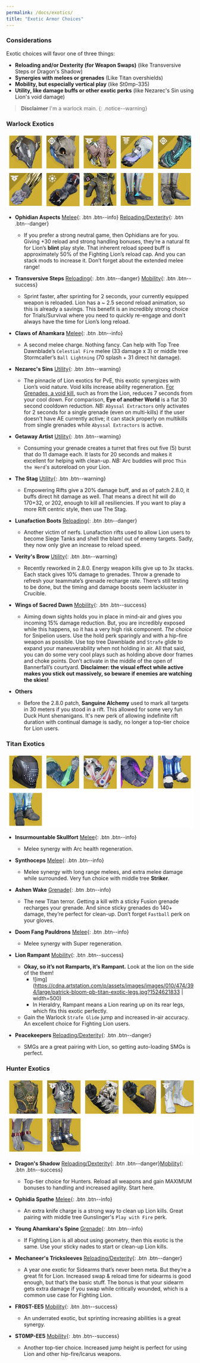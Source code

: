```yaml
---
permalink: /docs/exotics/
title: "Exotic Armor Choices"
---
```


### Considerations

Exotic choices will favor one of three things:
- **Reloading and/or Dexterity (for Weapon Swaps)** (like Transversive Steps or Dragon's Shadow)
- **Synergies with melees or grenades** (Like Titan overshields)
- **Mobility, but especially vertical play** (like St0mp-335)
- **Utility, like damage buffs or other exotic perks** (like Nezarec's Sin using Lion's void damage)

> **Disclaimer** I'm a warlock main.
{: .notice--warning}

### Warlock Exotics

![Warlock Exotics](/assets/images/exotic/warlock.png)

- **Ophidian Aspects**
[Melee](#warlock-exotics){: .btn .btn--info} [Reloading/Dexterity](#warlock-exotics){: .btn .btn--danger}

	- If you prefer a strong neutral game, then Ophidians are for you. Giving +30 reload and strong handling bonuses, they’re a natural fit for Lion’s **blint** play style. That inherent reload speed buff is approximately 50% of the Fighting Lion’s reload cap. And you can stack mods to increase it. Don’t forget about the extended melee range!

- **Transversive Steps**
[Reloading](#warlock-exotics){: .btn .btn--danger} [Mobility](#warlock-exotics){: .btn .btn--success}

	- Sprint faster, after sprinting for 2 seconds, your currently equipped weapon is reloaded. Lion has a ~ 2.5 second reload animation, so this is already a savings. This benefit is an incredibly strong choice for Trials/Survival where you need to quickly re-engage and don’t always have the time for Lion’s long reload.

- **Claws of Ahamkara**
[Melee](#warlock-exotics){: .btn .btn--info}

	- A second melee charge. Nothing fancy. Can help with Top Tree Dawnblade’s `Celestial Fire` melee (33 damage x 3) or middle tree Stormcaller’s `Ball Lightning` (70 splash + 31 direct hit damage).

- **Nezarec's Sins**
[Utility](#warlock-exotics){: .btn .btn--warning}

	- The pinnacle of Lion exotics for PvE, this exotic synergizes with Lion’s void nature. Void kills increase ability regeneration. [For Grenades, a void kill,]( https://www.reddit.com/r/CruciblePlaybook/comments/9hd3re/best_void_energy_weapons_for_nezarec_sins_voidlock/) such as from the Lion, reduces 7 seconds from your cool down. For comparison, **Eye of another World** is a flat 30 second cooldown reduction. _NB:_ `Abyssal Extractors` only activates for 2 seconds for a single grenade (even on multi-kills) if the user doesn't have AE currently active; it can stack properly on multikills from single grenades while `Abyssal Extractors` is active.

- **Getaway Artist**
[Utility](#warlock-exotics){: .btn .btn--warning}

	- Consuming your grenade creates a turret that fires out five (5) burst that do 11 damage each. It lasts for 20 seconds and makes it excellent for helping with clean-up. _NB:_ Arc buddies will proc `Thin the Herd`'s  autoreload on your Lion.

- **The Stag**
[Utility](#warlock-exotics){: .btn .btn--warning}

	- Empowering Rifts give a 20% damage buff, and as of patch 2.8.0, it buffs direct hit damage as well. That means a direct hit will do 170+32, or 202, enough to kill all resiliencies. If you want to play a more Rift centric style, then use The Stag.

- **Lunafaction Boots**
[Reloading](#warlock-exotics){: .btn .btn--danger}

	- Another victim of nerfs. Lunafaction rifts used to allow Lion users to become Siege Tanks and shell the blam! out of enemy targets. Sadly, they now only give an increase to reload speed.

- **Verity's Brow**
[Utility](#warlock-exotics){: .btn .btn--warning}

	- Recently reworked in 2.8.0. Energy weapon kills give up to 3x stacks. Each stack gives 10% damage to grenades. Throw a grenade to refresh your teammate’s grenade recharge rate. There’s still testing to be done, but the timing and damage boosts seem lackluster in Crucible.

- **Wings of Sacred Dawn**
[Mobility](#warlock-exotics){: .btn .btn--success}

	- Aiming down sights holds you in place in mind-air and gives you incoming 15% damage reduction. But, you are incredibly exposed while this happens, so it has a very high risk component. _The choice_ for Snipelion users. Use the hold perk sparingly and with a hip-fire weapon as possible. Use top tree Dawnblade and `Strafe` glide to expand your maneuverability when not holding in air. All that said, you can do some very cool plays such as holding above door frames and choke points. Don’t activate in the middle of the open of Bannerfall’s courtyard.
	**Disclaimer: the visual effect while active makes you stick out massively, so beware if enemies are watching the skies!**

- **Others**

	- Before the 2.8.0 patch, **Sanguine Alchemy** used to mark all targets in 30 meters if you stood in a rift. This allowed for some very fun Duck Hunt shenanigans. It's new perk of allowing indefinite rift duration with continual damage is sadly, no longer a top-tier choice for Lion users.

### Titan Exotics

![Titan Exotics](/assets/images/exotic/titan.png)

- **Insurmountable Skullfort**
[Melee](#titan-exotics){: .btn .btn--info}

	- Melee synergy with Arc health regeneration.

- **Synthoceps**
[Melee](#titan-exotics){: .btn .btn--info}

	- Melee synergy with long range melees, and extra melee damage while surrounded. Very fun choice with middle tree **Striker**.

- **Ashen Wake**
[Grenade](#titan-exotics){: .btn .btn--info}

	- The new Titan terror. Getting a kill with a sticky Fusion grenade recharges your grenade. And since sticky grenades do 140+ damage, they’re perfect for clean-up.  Don’t forget `Fastball` perk on your gloves.

- **Doom Fang Pauldrons**
[Melee](#titan-exotics){: .btn .btn--info}

	- Melee synergy with Super regeneration.

- **Lion Rampant**
[Mobility](#titan-exotics){: .btn .btn--success}

	- **Okay, so it’s not Ramparts, it’s Rampant.** Look at the lion on the side of the them!
		- ![img](https://cdna.artstation.com/p/assets/images/images/010/474/394/large/patrick-bloom-pb-titan-exotic-legs.jpg?1524621833 | width=500)
		- In Heraldry, Rampant means a Lion rearing up on its rear legs, which fits this exotic perfectly.
	- Gain the Warlock `Strafe Glide` jump and increased in-air accuracy. An excellent choice for Fighting Lion users.

- **Peacekeepers**
[Reloading/Dexterity](#titan-exotics){: .btn .btn--danger}

	- SMGs are a great pairing with Lion, so getting auto-loading SMGs is perfect.

### Hunter Exotics

![Hunter Exotics](/assets/images/exotic/hunter.png)

- **Dragon's Shadow**
[Reloading/Dexterity](#hunter-exotics){: .btn .btn--danger}[Mobility](#hunter-exotics){: .btn .btn--success}

	- Top-tier choice for Hunters. Reload all weapons and gain MAXIMUM bonuses to handling and increased agility. Start here.

- **Ophidia Spathe**
[Melee](#hunter-exotics){: .btn .btn--info}

	-  An extra knife charge is a strong way to clean up Lion kills. Great pairing with middle tree Gunslinger's `Play with Fire` perk.

- **Young Ahamkara's Spine**
[Grenade](#hunter-exotics){: .btn .btn--info}

	-  If Fighting Lion is all about using geometry, then this exotic is the same. Use your sticky nades to start or clean-up Lion kills.

- **Mechaneer's Tricksleeves**
[Reloading/Dexterity](#hunter-exotics){: .btn .btn--danger}

	-  A year one exotic for Sidearms that’s never been meta. But they’re a great fit for Lion. Increased swap & reload time for sidearms is good enough, but that’s the basic stuff. The bonus is that your sidearm gets extra damage if you swap while critically wounded, which is a common use case for Fighting Lion.

- **FR0ST-EE5**
[Mobility](#hunter-exotics){: .btn .btn--success}

	-  An underrated exotic, but sprinting increasing abilities is a great synergy.

- **ST0MP-EE5**
[Mobility](#hunter-exotics){: .btn .btn--success}

	-  Another top-tier choice. Increased jump height is perfect for using Lion and other hip-fire/Icarus weapons.

